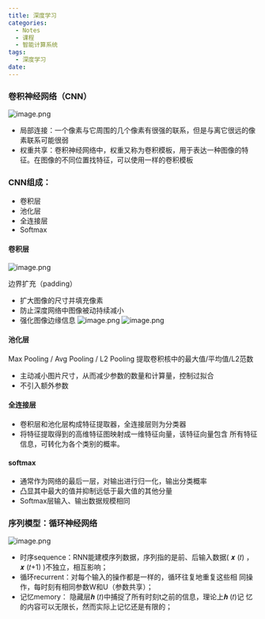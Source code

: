 ```yaml
---
title: 深度学习
categories:
  - Notes
  - 课程
  - 智能计算系统
tags:
  - 深度学习
date:
---
```

### 卷积神经网络（CNN）
![image.png](https://cdn.jsdelivr.net/gh/zhengyangWang1/image@main/img/20231019081247.png)
- 局部连接：一个像素与它周围的几个像素有很强的联系，但是与离它很远的像素联系可能很弱
- 权重共享：卷积神经网络中，权重又称为卷积模板，用于表达一种图像的特征。在图像的不同位置找特征，可以使用一样的卷积模板

### CNN组成：
- 卷积层
- 池化层
- 全连接层
- Softmax
#### 卷积层
![image.png](https://cdn.jsdelivr.net/gh/zhengyangWang1/image@main/img/20231019082709.png)

边界扩充（padding）
- 扩大图像的尺寸并填充像素
- 防止深度网络中图像被动持续减小
- 强化图像边缘信息
![image.png](https://cdn.jsdelivr.net/gh/zhengyangWang1/image@main/img/20231019084544.png)
![image.png](https://cdn.jsdelivr.net/gh/zhengyangWang1/image@main/img/20231019084557.png)

#### 池化层
Max Pooling / Avg Pooling / L2 Pooling
提取卷积核中的最大值/平均值/L2范数

- 主动减小图片尺寸，从而减少参数的数量和计算量，控制过拟合
- 不引入额外参数

#### 全连接层
- 卷积层和池化层构成特征提取器，全连接层则为分类器
- 将特征提取得到的高维特征图映射成一维特征向量，该特征向量包含 所有特征信息，可转化为各个类别的概率。

#### softmax
- 通常作为网络的最后一层，对输出进行归一化，输出分类概率
- 凸显其中最大的值并抑制远低于最大值的其他分量
- Softmax层输入、输出数据规模相同

### 序列模型：循环神经网络
![image.png](https://cdn.jsdelivr.net/gh/zhengyangWang1/image@main/img/20231031164605.png)

- 时序sequence：RNN能建模序列数据，序列指的是前、后输入数据( 𝒙 (𝑡) ， 𝒙 (𝑡+1) )不独立，相互影响； 
- 循环recurrent：对每个输入的操作都是一样的，循环往复地重复这些相 同操作，每时刻有相同参数W和U（参数共享）；
- 记忆memory： 隐藏层𝒉 (𝑡)中捕捉了所有时刻t之前的信息，理论上𝒉 (𝑡)记 忆的内容可以无限长，然而实际上记忆还是有限的；

